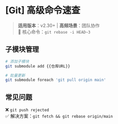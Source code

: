 
# [Git] 高级命令速查

> **适用版本**：v2.30+ | **高频场景**：团队协作  
> 📌 核心命令：`git rebase -i HEAD~3`

## 子模块管理
```bash
# 添加子模块
git submodule add {{仓库URL}}

# 批量更新
git submodule foreach 'git pull origin main'
```

## 常见问题
❌ `git push rejected`  
✅ 解决方案：`git fetch && git rebase origin/main`

